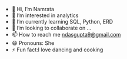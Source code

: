 - 👋 Hi, I’m Namrata
- 👀 I’m interested in analytics
- 🌱 I’m currently learning SQL, Python, ERD
- 💞️ I’m looking to collaborate on ...
- 📫 How to reach me ndasgupta9@gmail.com
- 😄 Pronouns: She
- ⚡ Fun fact:I love dancing and cooking

<!---
Namrata2989/Namrata2989 is a ✨ special ✨ repository because its `README.md` (this file) appears on your GitHub profile.
You can click the Preview link to take a look at your changes.
--->
